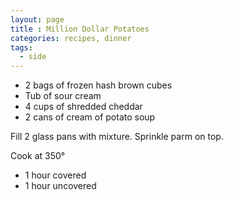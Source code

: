 ```yaml
---
layout: page
title : Million Dollar Potatoes
categories: recipes, dinner
tags:
  - side
---
```


* 2 bags of frozen hash brown cubes
* Tub of sour cream
* 4 cups of shredded cheddar
* 2 cans of cream of potato soup

Fill 2 glass pans with mixture.  Sprinkle parm on top.

Cook at 350&deg;

* 1 hour covered
* 1 hour uncovered